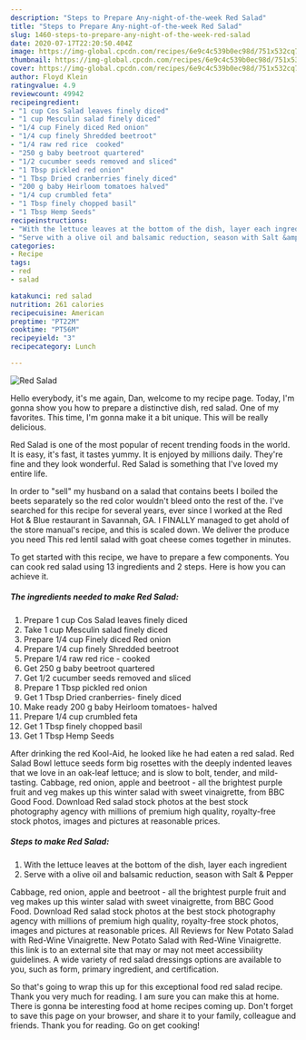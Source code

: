 ```yaml
---
description: "Steps to Prepare Any-night-of-the-week Red Salad"
title: "Steps to Prepare Any-night-of-the-week Red Salad"
slug: 1460-steps-to-prepare-any-night-of-the-week-red-salad
date: 2020-07-17T22:20:50.404Z
image: https://img-global.cpcdn.com/recipes/6e9c4c539b0ec98d/751x532cq70/red-salad-recipe-main-photo.jpg
thumbnail: https://img-global.cpcdn.com/recipes/6e9c4c539b0ec98d/751x532cq70/red-salad-recipe-main-photo.jpg
cover: https://img-global.cpcdn.com/recipes/6e9c4c539b0ec98d/751x532cq70/red-salad-recipe-main-photo.jpg
author: Floyd Klein
ratingvalue: 4.9
reviewcount: 49942
recipeingredient:
- "1 cup Cos Salad leaves finely diced"
- "1 cup Mesculin salad finely diced"
- "1/4 cup Finely diced Red onion"
- "1/4 cup finely Shredded beetroot"
- "1/4 raw red rice  cooked"
- "250 g baby beetroot quartered"
- "1/2 cucumber seeds removed and sliced"
- "1 Tbsp pickled red onion"
- "1 Tbsp Dried cranberries finely diced"
- "200 g baby Heirloom tomatoes halved"
- "1/4 cup crumbled feta"
- "1 Tbsp finely chopped basil"
- "1 Tbsp Hemp Seeds"
recipeinstructions:
- "With the lettuce leaves at the bottom of the dish, layer each ingredient"
- "Serve with a olive oil and balsamic reduction, season with Salt &amp; Pepper"
categories:
- Recipe
tags:
- red
- salad

katakunci: red salad 
nutrition: 261 calories
recipecuisine: American
preptime: "PT22M"
cooktime: "PT56M"
recipeyield: "3"
recipecategory: Lunch

---
```



![Red Salad](https://img-global.cpcdn.com/recipes/6e9c4c539b0ec98d/751x532cq70/red-salad-recipe-main-photo.jpg)

Hello everybody, it's me again, Dan, welcome to my recipe page. Today, I'm gonna show you how to prepare a distinctive dish, red salad. One of my favorites. This time, I'm gonna make it a bit unique. This will be really delicious.

Red Salad is one of the most popular of recent trending foods in the world. It is easy, it's fast, it tastes yummy. It is enjoyed by millions daily. They're fine and they look wonderful. Red Salad is something that I've loved my entire life.

In order to &#34;sell&#34; my husband on a salad that contains beets I boiled the beets separately so the red color wouldn&#39;t bleed onto the rest of the. I&#39;ve searched for this recipe for several years, ever since I worked at the Red Hot &amp; Blue restaurant in Savannah, GA. I FINALLY managed to get ahold of the store manual&#39;s recipe, and this is scaled down. We deliver the produce you need This red lentil salad with goat cheese comes together in minutes.


To get started with this recipe, we have to prepare a few components. You can cook red salad using 13 ingredients and 2 steps. Here is how you can achieve it.

<!--inarticleads1-->

##### The ingredients needed to make Red Salad:

1. Prepare 1 cup Cos Salad leaves finely diced
1. Take 1 cup Mesculin salad finely diced
1. Prepare 1/4 cup Finely diced Red onion
1. Prepare 1/4 cup finely Shredded beetroot
1. Prepare 1/4 raw red rice - cooked
1. Get 250 g baby beetroot quartered
1. Get 1/2 cucumber seeds removed and sliced
1. Prepare 1 Tbsp pickled red onion
1. Get 1 Tbsp Dried cranberries- finely diced
1. Make ready 200 g baby Heirloom tomatoes- halved
1. Prepare 1/4 cup crumbled feta
1. Get 1 Tbsp finely chopped basil
1. Get 1 Tbsp Hemp Seeds


After drinking the red Kool-Aid, he looked like he had eaten a red salad. Red Salad Bowl lettuce seeds form big rosettes with the deeply indented leaves that we love in an oak-leaf lettuce; and is slow to bolt, tender, and mild-tasting. Cabbage, red onion, apple and beetroot - all the brightest purple fruit and veg makes up this winter salad with sweet vinaigrette, from BBC Good Food. Download Red salad stock photos at the best stock photography agency with millions of premium high quality, royalty-free stock photos, images and pictures at reasonable prices. 

<!--inarticleads2-->

##### Steps to make Red Salad:

1. With the lettuce leaves at the bottom of the dish, layer each ingredient
1. Serve with a olive oil and balsamic reduction, season with Salt &amp; Pepper


Cabbage, red onion, apple and beetroot - all the brightest purple fruit and veg makes up this winter salad with sweet vinaigrette, from BBC Good Food. Download Red salad stock photos at the best stock photography agency with millions of premium high quality, royalty-free stock photos, images and pictures at reasonable prices. All Reviews for New Potato Salad with Red-Wine Vinaigrette. New Potato Salad with Red-Wine Vinaigrette. this link is to an external site that may or may not meet accessibility guidelines. A wide variety of red salad dressings options are available to you, such as form, primary ingredient, and certification. 

So that's going to wrap this up for this exceptional food red salad recipe. Thank you very much for reading. I am sure you can make this at home. There is gonna be interesting food at home recipes coming up. Don't forget to save this page on your browser, and share it to your family, colleague and friends. Thank you for reading. Go on get cooking!
